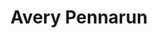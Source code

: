 ---
avatar: /images/people/avery.jpg
avatar_small: /images/people/avery_small.jpg
bio: Avery is CEO and Co-founder of Tailscale. He spent the previous 8 years at Google
  where he launched Google's first P2P payments transfer for Google Wallet, spearheaded
  the development of Google Fiber, and provided strategic analysis for several high-profile
  Alphabet projects.
gplus: null
homepage: https://tailscale.com/
instagram: null
linkedin: null
title: Avery Pennarun
twitter: null
type: guest
username: avery
youtube: null
---